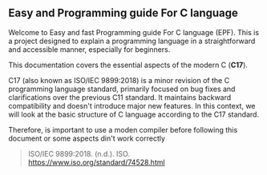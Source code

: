 ## Easy and Programming guide For C language

Welcome to Easy and fast Programming guide For C language  (EPF). This is a project designed to explain a programming language in a straightforward and accessible manner, especially for beginners.


This documentation covers the essential aspects of the modern C (**C17**).

C17 (also known as ISO/IEC 9899:2018) is a minor revision of the C programming language standard, primarily focused on bug fixes and clarifications over the previous C11 standard. It maintains backward compatibility and doesn't introduce major new features. In this context, we will look at the basic structure of C language according to the C17 standard.

Therefore, is important to use a moden compiler before following this document or some aspects din't work correctly



> ISO/IEC 9899:2018. (n.d.). ISO. https://www.iso.org/standard/74528.html